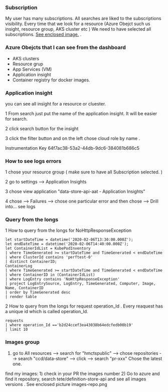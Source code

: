 ### Subscription

My user has many subscriptions.  All searches are liked to the subscriptions visibility. Every time that we look for a resource (Azure Obejct such us insight, resource group, AKS cluster etc  )
We need to have selected all subscriptions.     [ See enclosed image.](./Checl-all-subcriptions-for-my-user.png) . 


### Azure Obejcts that I can see from the dashboard

* AKS clusters 
* Resource grup
* App Services (VM)
* Application insight
* Container registry for docker images.


### Application insight


you can see all insight for a resource or cluester.

1 From search just put the name of the application insight. It will be easier for search.

2 click search button for the insight

3 click the filter button and on the left chose cloud role by name .


Instrumentation Key 64f7ac38-53a2-44db-9dc6-384081b686c5



### How to see logs errors


1 chose your resource group ( make sure to have all Subscription selected. )

2 go to settings -->  Application Insights

3 chose view application "data-store-api-aat - Application Insights"

4 chose --> Failures --> chose one particular error and then chose --> Drill into... see logs

### Query from the longs


1 How to query from the longs for NoHttpResponseException
```
let startDateTime = datetime('2020-02-06T13:30:00.000Z');
let endDateTime = datetime('2020-02-06T14:40:00.000Z');
let ContainerIdList = KubePodInventory
| where TimeGenerated >= startDateTime and TimeGenerated < endDateTime
| where ClusterId contains 'perftest-0'
| distinct ContainerID;
ContainerLog
| where TimeGenerated >= startDateTime and TimeGenerated < endDateTime
| where ContainerID in (ContainerIdList)
| where LogEntry contains 'NoHttpResponseException'
| project LogEntrySource, LogEntry, TimeGenerated, Computer, Image, Name, ContainerID
| order by TimeGenerated desc
| render table

```

2 How to query from the longs for  request operation_Id . Every reaquest has a unique id which is called operation_Id.

```
requests
| where operation_Id =='b2d24ccef3ea43038b64edcfedb00b19'
| limit 10
````

### Images group

1) go to All resources --> search for "hmctspublic" --> chose repositories --> search  "ccd/data-store" --> click --> search "pr-xxx" Chose the latest one.


find my images: 1) check in your PR the images number 2) Go to azure and find it repository, search tete/definition-store-api and see all images versions . See enclosed picture images-repo.png






